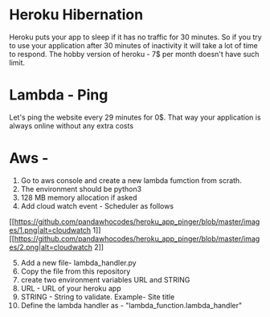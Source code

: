 # Heroku Hibernation
Heroku puts your app to sleep if it has no traffic for 30 minutes. So if you try to use your application after 30 minutes of inactivity it will take a lot of time to respond.
The hobby version of heroku -  7$ per month doesn't have such limit.

# Lambda - Ping

Let's ping the website every 29 minutes for 0$. That way your application is always online without any extra costs

# Aws -

1. Go to aws console and create a new lambda fumction from scrath.
2. The environment should be python3
3. 128 MB memory allocation if asked
4. Add cloud watch event - Scheduler as follows

[[https://github.com/pandawhocodes/heroku_app_pinger/blob/master/images/1.png|alt=cloudwatch 1]]
[[https://github.com/pandawhocodes/heroku_app_pinger/blob/master/images/2.png|alt=cloudwatch 2]]

5. Add a new file- lambda_handler.py
6. Copy the file from this repository
7. create two environment variables URL and STRING
8. URL - URL of your heroku app
9. STRING - String to validate. Example- Site title
10. Define the lambda handler as - "lambda_function.lambda_handler"
